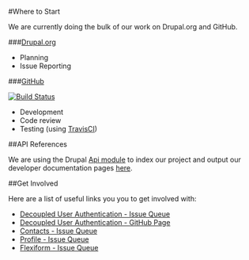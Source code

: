 #Where to Start


We are currently doing the bulk of our work on Drupal.org and GitHub.

###[Drupal.org](https://www.drupal.org/project/issues/decoupled_auth?status=All&categories=All)

 * Planning
 * Issue Reporting 

###[GitHub](https://github.com/FreelyGive/decoupled_auth)

[![Build Status](https://travis-ci.org/FreelyGive/decoupled_auth.png)](https://travis-ci.org/FreelyGive/decoupled_auth)


 - Development
 - Code review
 - Testing (using [TravisCI](https://travis-ci.org/FreelyGive/decoupled_auth))

##API References

We are using the Drupal [Api module](https://www.drupal.org/project/api) to index our project and output our developer documentation pages [here](http://party.yanniboi.com/docs/api/api/decoupled_auth).

##Get Involved

Here are a list of useful links you you to get involved with:

 * [Decoupled User Authentication - Issue Queue](https://www.drupal.org/project/issues/decoupled_auth)
 * [Decoupled User Authentication - GitHub Page](https://github.com/FreelyGive/decoupled_auth)
 * [Contacts - Issue Queue](https://www.drupal.org/project/issues/contacts)
 * [Profile - Issue Queue](https://www.drupal.org/project/issues/profile)
 * [Flexiform - Issue Queue](https://www.drupal.org/project/issues/flexiform)
